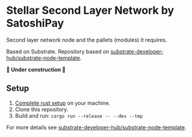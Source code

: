 # Stellar Second Layer Network by SatoshiPay

Second layer network node and the pallets (modules) it requires.

Based on Substrate. Repository based on [substrate-developer-hub/substrate-node-template](https://github.com/substrate-developer-hub/substrate-node-template).

**🚧 Under construction 🚧**

## Setup

1. [Complete rust setup](https://github.com/substrate-developer-hub/substrate-node-template/blob/master/docs/rust-setup.md) on your machine.
2. Clone this repository.
3. Build and run: `cargo run --release -- --dev --tmp`

For more details see [substrate-developer-hub/substrate-node-template](https://github.com/substrate-developer-hub/substrate-node-template).
